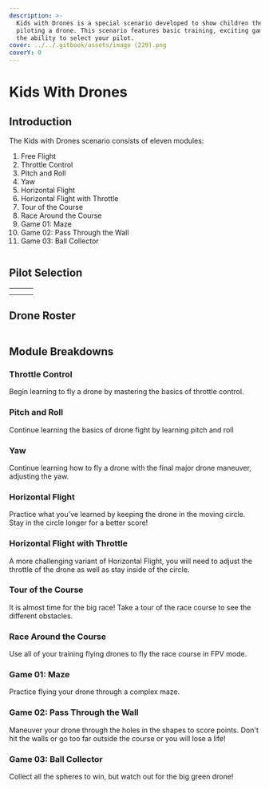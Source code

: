 ```yaml
---
description: >-
  Kids with Drones is a special scenario developed to show children the fun of
  piloting a drone. This scenario features basic training, exciting games, and
  the ability to select your pilot.
cover: ../../.gitbook/assets/image (229).png
coverY: 0
---
```


# Kids With Drones

## Introduction

The Kids with Drones scenario consists of eleven modules:

1. Free Flight
2. Throttle Control
3. Pitch and Roll
4. Yaw
5. Horizontal Flight
6. Horizontal Flight with Throttle
7. Tour of the Course
8. Race Around the Course
9. Game 01: Maze
10. Game 02: Pass Through the Wall
11. Game 03: Ball Collector

<figure><img src="../../.gitbook/assets/image (292).png" alt=""><figcaption></figcaption></figure>

## Pilot Selection

|                                                                               |                                                                               |   |
| ----------------------------------------------------------------------------- | ----------------------------------------------------------------------------- | - |
| <img src="../../.gitbook/assets/image (289).png" alt="" data-size="original"> | <img src="../../.gitbook/assets/image (288).png" alt="" data-size="original"> |   |
| <img src="../../.gitbook/assets/image (291).png" alt="" data-size="original"> | <img src="../../.gitbook/assets/image (290).png" alt="" data-size="original"> |   |

## Drone Roster

<figure><img src="../../.gitbook/assets/image (293).png" alt=""><figcaption></figcaption></figure>

## Module Breakdowns

### Throttle Control

Begin learning to fly a drone by mastering the basics of throttle control.

### Pitch and Roll

Continue learning the basics of drone fight by learning pitch and roll

### Yaw

Continue learning how to fly a drone with the final major drone maneuver, adjusting the yaw.

### Horizontal Flight

Practice what you've learned by keeping the drone in the moving circle. Stay in the circle longer for a better score!

### Horizontal Flight with Throttle

A more challenging variant of Horizontal Flight, you will need to adjust the throttle of the drone as well as stay inside of the circle.

### Tour of the Course

It is almost time for the big race! Take a tour of the race course to see the different obstacles.

### Race Around the Course

Use all of your training flying drones to fly the race course in FPV mode.

### Game 01: Maze

Practice flying your drone through a complex maze.

### Game 02: Pass Through the Wall

Maneuver your drone through the holes in the shapes to score points. Don't hit the walls or go too far outside the course or you will lose a life!

### Game 03: Ball Collector

Collect all the spheres to win, but watch out for the big green drone!
